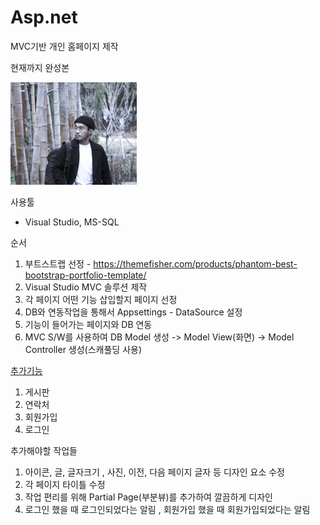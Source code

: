# Asp.net
MVC기반 개인 홈페이지 제작

현재까지 완성본
<p align='left'>
  <a href="https://github.com/WhiteHair-H">
    <img src="https://github.com/WhiteHair-H/MiniProject_SimpleMRP/blob/main/MRPAPP/MRPAPP/Resources/profile.jpg " width="40%" height="40%"/>
  </a>
</p>



사용툴
- Visual Studio, MS-SQL

순서
1. 부트스트랩 선정 - https://themefisher.com/products/phantom-best-bootstrap-portfolio-template/
2. Visual Studio MVC 솔루션 제작
3. 각 페이지 어떤 기능 삽입할지 페이지 선정
4. DB와 연동작업을 통해서 Appsettings - DataSource 설정
5. 기능이 들어가는 페이지와 DB 연동
6. MVC S/W를 사용하여 DB Model 생성 -> Model View(화면) -> Model Controller 생성(스캐풀딩 사용) 

[추가기능](https://github.com/WhiteHair-H/Asp.net/tree/main/MVCPortFolio)
1. 게시판 
2. 연락처
3. 회원가입 
4. 로그인 


추가해야할 작업들
1. 아이콘, 글, 글자크기 , 사진, 이전, 다음 페이지 글자 등 디자인 요소 수정
2. 각 페이지 타이틀 수정
3. 작업 편리를 위해 Partial Page(부분뷰)를 추가하여 깔끔하게 디자인
4. 로그인 했을 때 로그인되었다는 알림 , 회원가입 했을 때 회원가입되었다는 알림
